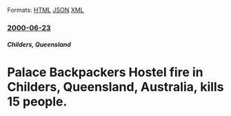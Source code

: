 
Formats: [HTML](/news/2000/06/23/palace-backpackers-hostel-fire-in-childers-queensland-australia-kills-15-people.html)  [JSON](/news/2000/06/23/palace-backpackers-hostel-fire-in-childers-queensland-australia-kills-15-people.json)  [XML](/news/2000/06/23/palace-backpackers-hostel-fire-in-childers-queensland-australia-kills-15-people.xml)  

### [2000-06-23](/news/2000/06/23/index.md)

##### Childers, Queensland
#  Palace Backpackers Hostel fire in Childers, Queensland, Australia, kills 15 people.




